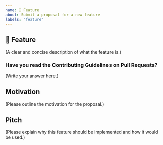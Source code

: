 ```yaml
---
name: 🚀 Feature
about: Submit a proposal for a new feature
labels: "feature"
---
```


## 🚀 Feature

(A clear and concise description of what the feature is.)

### Have you read the Contributing Guidelines on Pull Requests?

(Write your answer here.)

## Motivation

(Please outline the motivation for the proposal.)

## Pitch

(Please explain why this feature should be implemented and how it would be used.)